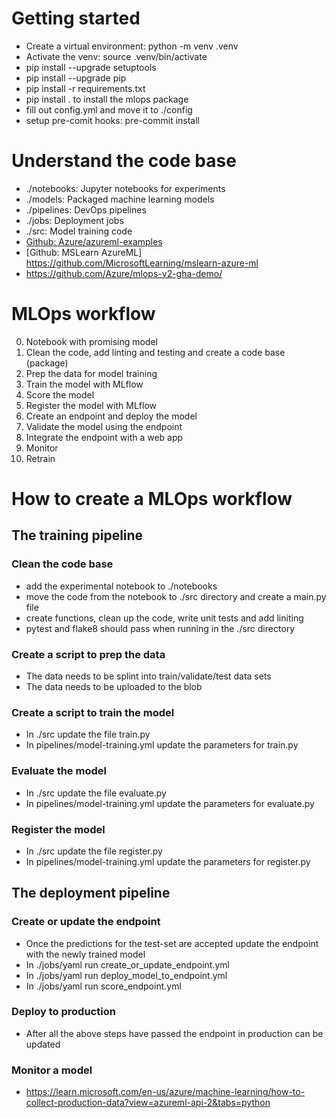 # Getting started
- Create a virtual environment: python -m venv .venv
- Activate the venv: source .venv/bin/activate
- pip install --upgrade setuptools
- pip install --upgrade pip
- pip install -r requirements.txt
- pip install . to install the mlops package
- fill out config.yml and move it to ./config
- setup pre-comit hooks: pre-commit install

# Understand the code base
- ./notebooks: Jupyter notebooks for experiments
- ./models: Packaged machine learning models
- ./pipelines: DevOps pipelines
- ./jobs: Deployment jobs
- ./src: Model training code
- [Github: Azure/azureml-examples](https://github.com/Azure/azureml-examples)
- [Github: MSLearn AzureML] https://github.com/MicrosoftLearning/mslearn-azure-ml
- https://github.com/Azure/mlops-v2-gha-demo/

# MLOps workflow
0. Notebook with promising model
1. Clean the code, add linting and testing and create a code base (package)
2. Prep the data for model training
3. Train the model with MLflow
4. Score the model
5. Register the model with MLflow
6. Create an endpoint and deploy the model
7. Validate the model using the endpoint
8. Integrate the endpoint with a web app
9. Monitor
10. Retrain

# How to create a MLOps workflow
## The training pipeline
### Clean the code base
- add the experimental notebook to ./notebooks
- move the code from the notebook to ./src directory and create a main.py file
- create functions, clean up the code, write unit tests and add liniting
- pytest and flake8 should pass when running in the ./src directory

### Create a script to prep the data
- The data needs to be splint into train/validate/test data sets
- The data needs to be uploaded to the blob

### Create a script to train the model
- In ./src update the file train.py
- In pipelines/model-training.yml update the parameters for train.py

### Evaluate the model
- In ./src update the file evaluate.py
- In pipelines/model-training.yml update the parameters for evaluate.py

### Register the model
- In ./src update the file register.py
- In pipelines/model-training.yml update the parameters for register.py

## The deployment pipeline
### Create or update the endpoint
- Once the predictions for the test-set are accepted update the endpoint with the newly trained model
- In ./jobs/yaml run create_or_update_endpoint.yml
- In ./jobs/yaml run deploy_model_to_endpoint.yml
- In ./jobs/yaml run score_endpoint.yml

 ### Deploy to production
 - After all the above steps have passed the endpoint in production can be updated

 ### Monitor a model
 - https://learn.microsoft.com/en-us/azure/machine-learning/how-to-collect-production-data?view=azureml-api-2&tabs=python
